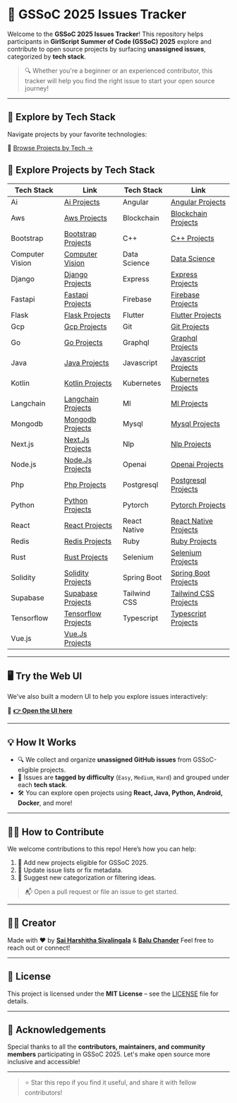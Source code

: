 # 🚀 GSSoC 2025 Issues Tracker

Welcome to the **GSSoC 2025 Issues Tracker**! This repository helps participants in **GirlScript Summer of Code (GSSoC) 2025** explore and contribute to open source projects by surfacing **unassigned issues**, categorized by **tech stack**.

> 🔍 Whether you're a beginner or an experienced contributor, this tracker will help you find the right issue to start your open source journey!

---

## 🧭 Explore by Tech Stack

Navigate projects by your favorite technologies:

📂 [Browse Projects by Tech →](issues/index.md)
## 🧭 Explore Projects by Tech Stack

| Tech Stack        | Link                          | Tech Stack         | Link                            |
|------------------|-------------------------------|--------------------|---------------------------------|
| Ai               | [Ai Projects](ai.md)          | Angular            | [Angular Projects](angular.md) |
| Aws              | [Aws Projects](aws.md)        | Blockchain         | [Blockchain Projects](blockchain.md) |
| Bootstrap        | [Bootstrap Projects](bootstrap.md) | C++           | [C++ Projects](c++.md)         |
| Computer Vision  | [Computer Vision](computer_vision.md) | Data Science     | [Data Science](data_science.md) |
| Django           | [Django Projects](django.md)  | Express            | [Express Projects](express.md) |
| Fastapi          | [Fastapi Projects](fastapi.md) | Firebase           | [Firebase Projects](firebase.md) |
| Flask            | [Flask Projects](flask.md)    | Flutter            | [Flutter Projects](flutter.md) |
| Gcp              | [Gcp Projects](gcp.md)        | Git                | [Git Projects](git.md)         |
| Go               | [Go Projects](go.md)          | Graphql            | [Graphql Projects](graphql.md) |
| Java             | [Java Projects](java.md)      | Javascript         | [Javascript Projects](javascript.md) |
| Kotlin           | [Kotlin Projects](kotlin.md)  | Kubernetes         | [Kubernetes Projects](kubernetes.md) |
| Langchain        | [Langchain Projects](langchain.md) | Ml            | [Ml Projects](ml.md)           |
| Mongodb          | [Mongodb Projects](mongodb.md) | Mysql              | [Mysql Projects](mysql.md)     |
| Next.js          | [Next.Js Projects](next.js.md) | Nlp                | [Nlp Projects](nlp.md)         |
| Node.js          | [Node.Js Projects](node.js.md) | Openai             | [Openai Projects](openai.md)   |
| Php              | [Php Projects](php.md)        | Postgresql         | [Postgresql Projects](postgresql.md) |
| Python           | [Python Projects](python.md)  | Pytorch            | [Pytorch Projects](pytorch.md) |
| React            | [React Projects](react.md)    | React Native       | [React Native Projects](react_native.md) |
| Redis            | [Redis Projects](redis.md)    | Ruby               | [Ruby Projects](ruby.md)       |
| Rust             | [Rust Projects](rust.md)      | Selenium           | [Selenium Projects](selenium.md) |
| Solidity         | [Solidity Projects](solidity.md) | Spring Boot     | [Spring Boot Projects](spring_boot.md) |
| Supabase         | [Supabase Projects](supabase.md) | Tailwind CSS     | [Tailwind CSS Projects](tailwind_css.md) |
| Tensorflow       | [Tensorflow Projects](tensorflow.md) | Typescript     | [Typescript Projects](typescript.md) |
| Vue.js           | [Vue.Js Projects](vue.js.md)  |                    |                                 |


---

## 🖥️ Try the Web UI

We've also built a modern UI to help you explore issues interactively:

🔗 **[👉 Open the UI here](https://gssoc2025.vercel.app/)**

---

## 💡 How It Works

- 🔍 We collect and organize **unassigned GitHub issues** from GSSoC-eligible projects.
- 🧠 Issues are **tagged by difficulty** (`Easy`, `Medium`, `Hard`) and grouped under each **tech stack**.
- 🛠️ You can explore open projects using **React, Java, Python, Android, Docker**, and more!

---

## 👩‍💻 How to Contribute

We welcome contributions to this repo! Here’s how you can help:

1. 📡 Add new projects eligible for GSSoC 2025.
2. 🔄 Update issue lists or fix metadata.
3. 🧠 Suggest new categorization or filtering ideas.

> 📬 Open a pull request or file an issue to get started.

---

## 👨‍💻 Creator

Made with ❤️ by **[Sai Harshitha Sivalingala](https://github.com/HarshithaSivalingala)** & **[Balu Chander](https://github.com/BaluDeshamoni)** 
Feel free to reach out or connect!

---


## 📄 License

This project is licensed under the **MIT License** – see the [LICENSE](LICENSE) file for details.

---

## 🙌 Acknowledgements

Special thanks to all the **contributors, maintainers, and community members** participating in GSSoC 2025. Let's make open source more inclusive and accessible!

---

> ⭐ Star this repo if you find it useful, and share it with fellow contributors!
